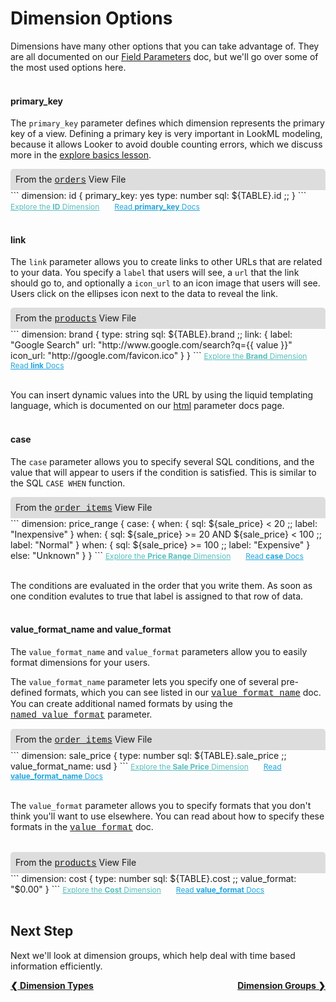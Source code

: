 # Dimension Options

Dimensions have many other options that you can take advantage of. They are all documented on our [Field Parameters](https://looker.com/docs/reference/field-reference) doc, but we'll go over some of the most used options here.<br /><br />

#### primary_key

The `primary_key` parameter defines which dimension represents the primary key of a view. Defining a primary key is very important in LookML modeling, because it allows Looker to avoid double counting errors, which we discuss more in the [explore basics lesson](https://learn2.looker.com/projects/e-commerce/files/12_explore_basics.md).

<div style="border-radius:5px 5px 0 0;padding:8px;background-color:rgb(221,221,221);">
 From the <a href="https://learn2.looker.com/projects/e-commerce/files/orders.view.lkml" style="font-family:Monaco,Menlo,Consolas,Courier New,monospace;">orders</a> View File</a>
</div>
```
dimension: id {
  primary_key: yes
  type: number
  sql: ${TABLE}.id ;;
}
```
<a style="color:rgb(87,190,190);font-size:12px;margin-right:20px;" href="https://learn2.looker.com/explore/e_commerce/orders?qid=C812bAP7NtykDkbk0WV0Jy" target="_blank"><i class="fa fa-search"></i> Explore the <b>ID</b> Dimension</a> <a style="color:rgb(32,165,222);font-size:12px;" href="https://looker.com/docs/reference/field-params/primary_key" target="_blank"><i class="fa fa-file-text-o"></i> Read <b>primary_key</b> Docs</a><br /><br />

#### link

The `link` parameter allows you to create links to other URLs that are related to your data. You specify a `label` that users will see, a `url` that the link should go to, and optionally a `icon_url` to an icon image that users will see. Users click on the ellipses icon next to the data to reveal the link.

<div style="border-radius:5px 5px 0 0;padding:8px;background-color:rgb(221,221,221);">
 From the <a href="https://learn2.looker.com/projects/e-commerce/files/products.view.lkml" style="font-family:Monaco,Menlo,Consolas,Courier New,monospace;">products</a> View File</a>
</div>
```
dimension: brand {
  type: string
  sql: ${TABLE}.brand ;;
  link: {
    label: "Google Search"
    url: "http://www.google.com/search?q={{ value }}"
    icon_url: "http://google.com/favicon.ico"
  }
}
```
<a style="color:rgb(87,190,190);font-size:12px;margin-right:20px;" href="https://learn2.looker.com/explore/e_commerce/products?qid=kUVCENJS8RwyTBEpyO5MIS" target="_blank"><i class="fa fa-search"></i> Explore the <b>Brand</b> Dimension</a> <a style="color:rgb(32,165,222);font-size:12px;" href="https://looker.com/docs/reference/field-params/link" target="_blank"><i class="fa fa-file-text-o"></i> Read <b>link</b> Docs</a><br /><br />

You can insert dynamic values into the URL by using the liquid templating language, which is documented on our [html](https://looker.com/docs/reference/field-params/html#liquid_variables) parameter docs page.<br /><br />

#### case

The `case` parameter allows you to specify several SQL conditions, and the value that will appear to users if the condition is satisfied. This is similar to the SQL `CASE WHEN` function.

<div style="border-radius:5px 5px 0 0;padding:8px;background-color:rgb(221,221,221);">
 From the <a href="https://learn2.looker.com/projects/e-commerce/files/order_items.view.lkml" style="font-family:Monaco,Menlo,Consolas,Courier New,monospace;">order_items</a> View File</a>
</div>
```
dimension: price_range {
  case: {
    when: {
      sql: ${sale_price} < 20 ;;
      label: "Inexpensive"
    }
    when: {
      sql: ${sale_price} >= 20 AND ${sale_price} < 100 ;;
      label: "Normal"
    }
    when: {
      sql: ${sale_price} >= 100 ;;
      label: "Expensive"
    }
    else: "Unknown"
  }
}
```
<a style="color:rgb(87,190,190);font-size:12px;margin-right:20px;" href="https://learn2.looker.com/explore/e_commerce/order_items?qid=vfSw74vli4lb21XTZv7ixV" target="_blank"><i class="fa fa-search"></i> Explore the <b>Price Range</b> Dimension</a> <a style="color:rgb(32,165,222);font-size:12px;" href="https://looker.com/docs/reference/field-params/case" target="_blank"><i class="fa fa-file-text-o"></i> Read <b>case</b> Docs</a><br /><br />

The conditions are evaluated in the order that you write them. As soon as one condition evalutes to true that label is assigned to that row of data.<br /><br />

#### value_format_name and value_format

The `value_format_name` and `value_format` parameters allow you to easily format dimensions for your users.

The `value_format_name` parameter lets you specify one of several pre-defined formats, which you can see listed in our <a href="https://looker.com/docs/reference/field-params/value_format_name" style="font-family:Monaco,Menlo,Consolas,Courier New,monospace;">value_format_name</a> doc. You can create additional named formats by using the <a href="https://looker.com/docs/reference/model-params/named_value_format" style="font-family:Monaco,Menlo,Consolas,Courier New,monospace;">named_value_format</a> parameter.

<div style="border-radius:5px 5px 0 0;padding:8px;background-color:rgb(221,221,221);">
 From the <a href="https://learn2.looker.com/projects/e-commerce/files/order_items.view.lkml" style="font-family:Monaco,Menlo,Consolas,Courier New,monospace;">order_items</a> View File</a>
</div>
```
dimension: sale_price {
  type: number
  sql: ${TABLE}.sale_price ;;
  value_format_name: usd
}
```
<a style="color:rgb(87,190,190);font-size:12px;margin-right:20px;" href="https://learn2.looker.com/explore/e_commerce/order_items?qid=erbvZUcYcmE7q2ECi0612y" target="_blank"><i class="fa fa-search"></i> Explore the <b>Sale Price</b> Dimension</a> <a style="color:rgb(32,165,222);font-size:12px;" href="https://looker.com/docs/reference/field-params/value_format_name" target="_blank"><i class="fa fa-file-text-o"></i> Read <b>value_format_name</b> Docs</a><br /><br />

The `value_format` parameter allows you to specify formats that you don't think you'll want to use elsewhere. You can read about how to specify these formats in the <a href="https://looker.com/docs/reference/field-params/value_format" style="font-family:Monaco,Menlo,Consolas,Courier New,monospace;">value_format</a> doc.<br /><br />

<div style="border-radius:5px 5px 0 0;padding:8px;background-color:rgb(221,221,221);">
 From the <a href="https://learn2.looker.com/projects/e-commerce/files/products.view.lkml" style="font-family:Monaco,Menlo,Consolas,Courier New,monospace;">products</a> View File</a>
</div>
```
dimension: cost {
  type: number
  sql: ${TABLE}.cost ;;
  value_format: "$0.00"
}
```
<a style="color:rgb(87,190,190);font-size:12px;margin-right:20px;" href="https://learn2.looker.com/explore/e_commerce/users?qid=WFTdUVRhnxmOQmJwZ2wAso" target="_blank"><i class="fa fa-search"></i> Explore the <b>Cost</b> Dimension</a> <a style="color:rgb(32,165,222);font-size:12px;" href="https://looker.com/docs/reference/field-params/value_format" target="_blank"><i class="fa fa-file-text-o"></i> Read <b>value_format</b> Docs</a><br /><br />



## Next Step

Next we'll look at dimension groups, which help deal with time based information efficiently.

<div style="float:left;font-weight:bold;">
  <a href="https://learn2.looker.com/projects/e-commerce/files/5_dimension_types.md">&#10094; Dimension Types</a>
</div>

<div style="float:right;font-weight:bold;">
  <a href="https://learn2.looker.com/projects/e-commerce/files/7_dimension_groups.md">Dimension Groups &#10095;</a>
</div>
